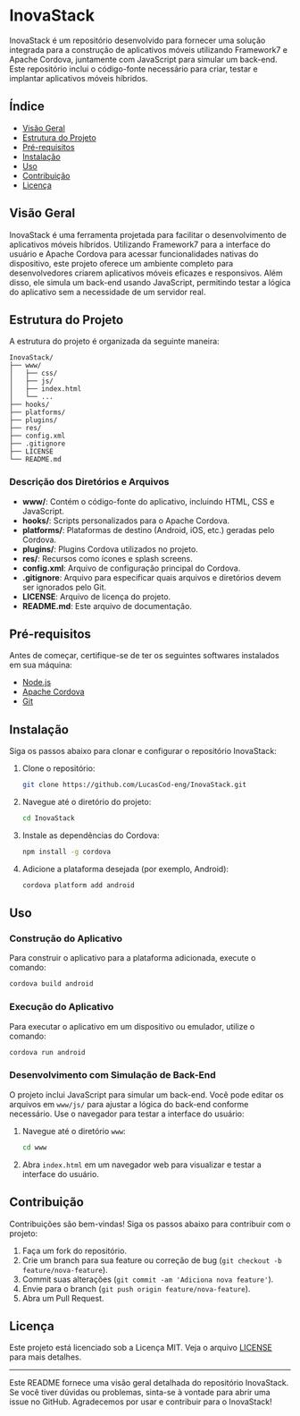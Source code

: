 # InovaStack

InovaStack é um repositório desenvolvido para fornecer uma solução integrada para a construção de aplicativos móveis utilizando Framework7 e Apache Cordova, juntamente com JavaScript para simular um back-end. Este repositório inclui o código-fonte necessário para criar, testar e implantar aplicativos móveis híbridos.

## Índice

- [Visão Geral](#visão-geral)
- [Estrutura do Projeto](#estrutura-do-projeto)
- [Pré-requisitos](#pré-requisitos)
- [Instalação](#instalação)
- [Uso](#uso)
- [Contribuição](#contribuição)
- [Licença](#licença)

## Visão Geral

InovaStack é uma ferramenta projetada para facilitar o desenvolvimento de aplicativos móveis híbridos. Utilizando Framework7 para a interface do usuário e Apache Cordova para acessar funcionalidades nativas do dispositivo, este projeto oferece um ambiente completo para desenvolvedores criarem aplicativos móveis eficazes e responsivos. Além disso, ele simula um back-end usando JavaScript, permitindo testar a lógica do aplicativo sem a necessidade de um servidor real.

## Estrutura do Projeto

A estrutura do projeto é organizada da seguinte maneira:

```
InovaStack/
├── www/
│   ├── css/
│   ├── js/
│   ├── index.html
│   └── ...
├── hooks/
├── platforms/
├── plugins/
├── res/
├── config.xml
├── .gitignore
├── LICENSE
└── README.md
```

### Descrição dos Diretórios e Arquivos

- **www/**: Contém o código-fonte do aplicativo, incluindo HTML, CSS e JavaScript.
- **hooks/**: Scripts personalizados para o Apache Cordova.
- **platforms/**: Plataformas de destino (Android, iOS, etc.) geradas pelo Cordova.
- **plugins/**: Plugins Cordova utilizados no projeto.
- **res/**: Recursos como ícones e splash screens.
- **config.xml**: Arquivo de configuração principal do Cordova.
- **.gitignore**: Arquivo para especificar quais arquivos e diretórios devem ser ignorados pelo Git.
- **LICENSE**: Arquivo de licença do projeto.
- **README.md**: Este arquivo de documentação.

## Pré-requisitos

Antes de começar, certifique-se de ter os seguintes softwares instalados em sua máquina:

- [Node.js](https://nodejs.org/)
- [Apache Cordova](https://cordova.apache.org/)
- [Git](https://git-scm.com/)

## Instalação

Siga os passos abaixo para clonar e configurar o repositório InovaStack:

1. Clone o repositório:

   ```bash
   git clone https://github.com/LucasCod-eng/InovaStack.git
   ```

2. Navegue até o diretório do projeto:

   ```bash
   cd InovaStack
   ```

3. Instale as dependências do Cordova:

   ```bash
   npm install -g cordova
   ```

4. Adicione a plataforma desejada (por exemplo, Android):

   ```bash
   cordova platform add android
   ```

## Uso

### Construção do Aplicativo

Para construir o aplicativo para a plataforma adicionada, execute o comando:

```bash
cordova build android
```

### Execução do Aplicativo

Para executar o aplicativo em um dispositivo ou emulador, utilize o comando:

```bash
cordova run android
```

### Desenvolvimento com Simulação de Back-End

O projeto inclui JavaScript para simular um back-end. Você pode editar os arquivos em `www/js/` para ajustar a lógica do back-end conforme necessário. Use o navegador para testar a interface do usuário:

1. Navegue até o diretório `www`:

   ```bash
   cd www
   ```

2. Abra `index.html` em um navegador web para visualizar e testar a interface do usuário.

## Contribuição

Contribuições são bem-vindas! Siga os passos abaixo para contribuir com o projeto:

1. Faça um fork do repositório.
2. Crie um branch para sua feature ou correção de bug (`git checkout -b feature/nova-feature`).
3. Commit suas alterações (`git commit -am 'Adiciona nova feature'`).
4. Envie para o branch (`git push origin feature/nova-feature`).
5. Abra um Pull Request.

## Licença

Este projeto está licenciado sob a Licença MIT. Veja o arquivo [LICENSE](LICENSE) para mais detalhes.

---

Este README fornece uma visão geral detalhada do repositório InovaStack. Se você tiver dúvidas ou problemas, sinta-se à vontade para abrir uma issue no GitHub. Agradecemos por usar e contribuir para o InovaStack!
